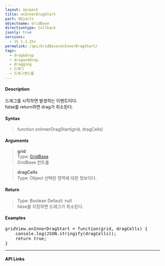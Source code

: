 ```yaml
---
layout: apipost
title: onInnerDragStart
part: Objects
objectname: GridBase
directiontype: Callback
jsonly: true
versions:
  - JS 1.1.25+
permalink: /api/GridBase/onInnerDragStart/
tags:
  - drag&drop
  - draganddrop
  - dragging
  - 드래그
  - 드래그앤드롭
---
```


#### Description

 드래그를 시작하면 발생하는 이벤트이다.    
 false를 return하면 drag가 취소된다.     

#### Syntax

> function onInnerDragStart(grid, dragCells) 

#### Arguments  

> **grid**  
> Type: [GridBase](/api/GridBase/)  
> GridBase 컨트롤  

> **dragCells**  
> Type: Object
> 선택된 영역에 대한 정보이다.    

#### Return  

> Type: Boolean 
> Default: null  
> false를 지정하면 드래그가 취소된다.      

#### Examples 

<pre class="prettyprint">
gridView.onInnerDragStart = function(grid, dragCells) {
    console.log(JSON.stringify(dragCells)); 
    return true;
}
</pre>

---

#### API Links
